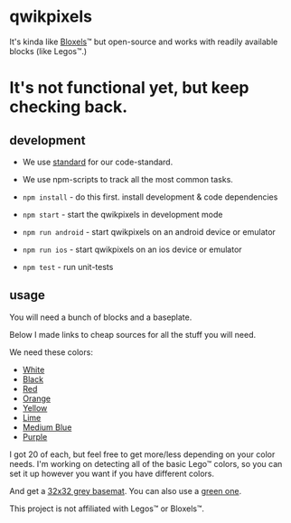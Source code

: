 # qwikpixels

It's kinda like [Bloxels](http://www.bloxelsbuilder.com/)&trade; but open-source and works with readily available blocks (like Legos&trade;.)

# It's not functional yet, but keep checking back.

## development

*  We use [standard](http://standardjs.com/rules.html) for our code-standard.
*  We use npm-scripts to track all the most common tasks.

*  `npm install` - do this first. install development & code dependencies
*  `npm start` - start the qwikpixels in development mode
*  `npm run android` - start qwikpixels on an android device or emulator
*  `npm run ios` - start qwikpixels on an ios device or emulator
*  `npm test` - run unit-tests

## usage

You will need a bunch of blocks and a baseplate.

Below I made links to cheap sources for all the stuff you will need.

We need these colors:

* [White](http://www.bricklink.com/v2/catalog/catalogitem.page?P=3003#T=S&C=1&O={"color":"1"})
* [Black](http://www.bricklink.com/v2/catalog/catalogitem.page?P=3003#T=S&C=11&O={"color":11})
* [Red](http://www.bricklink.com/v2/catalog/catalogitem.page?P=3003#T=S&C=5&O={"color":"5"})
* [Orange](http://www.bricklink.com/v2/catalog/catalogitem.page?P=3003#T=S&C=4&O={"color":"4"})
* [Yellow](http://www.bricklink.com/v2/catalog/catalogitem.page?P=3003#T=S&C=3&O={"color":"3"})
* [Lime](http://www.bricklink.com/v2/catalog/catalogitem.page?P=3003#T=S&C=34&O={"color":"34"})
* [Medium Blue](http://www.bricklink.com/v2/catalog/catalogitem.page?P=3003#T=S&C=42&O={"color":"42"})
* [Purple](http://www.bricklink.com/v2/catalog/catalogitem.page?P=3003#T=S&C=24&O={"color":"24"})

I got 20 of each, but feel free to get more/less depending on your color needs. I'm working on detecting all of the basic Lego&trade; colors, so you can set it up however you want if you have different colors.

And get a [32x32 grey basemat](http://www.bricklink.com/v2/catalog/catalogitem.page?P=3811#T=S&C=9&O={"color":9}). You can also use a [green one](http://www.bricklink.com/v2/catalog/catalogitem.page?P=3811#T=S&C=6&O={"color":"6"}).


This project is not affiliated with Legos&trade; or Bloxels&trade;.
